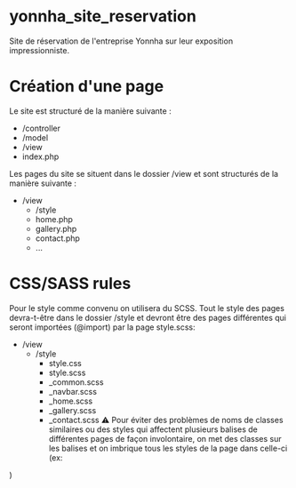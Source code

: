 # yonnha_site_reservation
Site de réservation de l'entreprise Yonnha sur leur exposition impressionniste.


# Création d'une page
Le site est structuré de la manière suivante :
- /controller
- /model
- /view
- index.php

Les pages du site se situent dans le dossier /view et sont structurés de la manière suivante :
- /view
  - /style
  - home.php
  - gallery.php
  - contact.php
  - ...
  
# CSS/SASS rules
Pour le style comme convenu on utilisera du SCSS.
Tout le style des pages devra-t-être dans le dossier /style et devront être des pages différentes qui seront importées (@import) par la page style.scss:
- /view
  - /style
    - style.css
    - style.scss
    - _common.scss
    - _navbar.scss
    - _home.scss
    - _gallery.scss
    - _contact.scss
:warning:	Pour éviter des problèmes de noms de classes similaires ou des styles qui affectent plusieurs balises de différentes pages de façon involontaire, on met des classes sur les balises <html> et on imbrique tous les styles de la page dans celle-ci 
(ex: <html class="home">
  <style>
  .home {
      body {
        ...
      }
      .a-button{
        ...
      }
  }
  </style>
)
